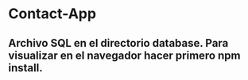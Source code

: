 # Contact-App

## Archivo SQL en el directorio database. Para visualizar en el navegador hacer primero npm install.
